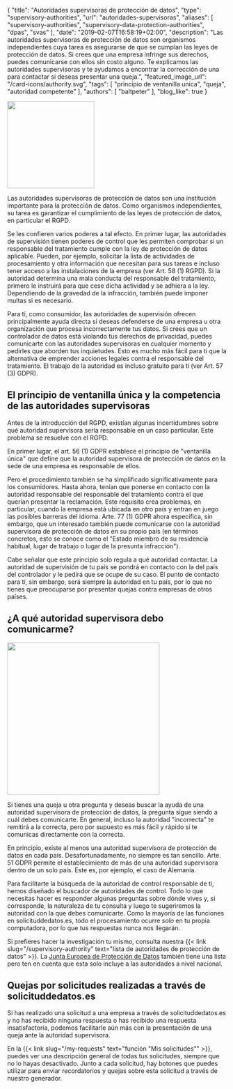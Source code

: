 {
    "title": "Autoridades supervisoras de protección de datos",
    "type": "supervisory-authorities",
    "url": "autoridades-supervisoras",
    "aliases": [
        "supervisory-authorities",
    	"supervisory-data-protection-authorities",
    	"dpas",
    	"svas"
    ],
    "date": "2019-02-07T16:58:19+02:00",
    "description": "Las autoridades supervisoras de protección de datos son organismos independientes cuya tarea es asegurarse de que se cumplan las leyes de protección de datos. Si crees que una empresa infringe sus derechos, puedes comunicarse con ellos sin costo alguno. Te explicamos las autoridades supervisoras y te ayudamos a encontrar la corrección de una para contactar si deseas presentar una queja.",
    "featured_image_url": "/card-icons/authority.svg",
    "tags": [ "principio de ventanilla unica", "queja", "autoridad competente" ],
    "authors": [ "baltpeter" ],
    "blog_like": true
}

<img class="offset-image offset-image-left" src="/card-icons/authority.svg" style="height: 200px;" alt="">

Las autoridades supervisoras de protección de datos son una institución importante para la protección de datos. Como organismos independientes, su tarea es garantizar el cumplimiento de las leyes de protección de datos, en particular el RGPD.

Se les confieren varios poderes a tal efecto. En primer lugar, las autoridades de supervisión tienen poderes de control que les permiten comprobar si un responsable del tratamiento cumple con la ley de protección de datos aplicable. Pueden, por ejemplo, solicitar la lista de actividades de procesamiento y otra información que necesitan para sus tareas e incluso tener acceso a las instalaciones de la empresa (ver Art. 58 (1) RGPD).
Si la autoridad determina una mala conducta del responsable del tratamiento, primero le instruirá para que cese dicha actividad y se adhiera a la ley. Dependiendo de la gravedad de la infracción, también puede imponer multas si es necesario.

Para tí, como consumidor, las autoridades de supervisión ofrecen principalmente ayuda directa si deseas defenderse de una empresa u otra organización que procesa incorrectamente tus datos. Si crees que un controlador de datos está violando tus derechos de privacidad, puedes comunicarte con las autoridades supervisoras en cualquier momento y pedirles que aborden tus inquietudes.
Esto es mucho más fácil para ti que la alternativa de emprender acciones legales contra el responsable del tratamiento. El trabajo de la autoridad es incluso gratuito para ti (ver Art. 57 (3) GDPR).

<a id="one-stop-shop"></a>
## El principio de ventanilla única y la competencia de las autoridades supervisoras

Antes de la introducción del RGPD, existían algunas incertidumbres sobre qué autoridad supervisora ​​sería responsable en un caso particular. Este problema se resuelve con el RGPD.

En primer lugar, el art. 56 (1) GDPR establece el principio de "ventanilla única" que define que la autoridad supervisora ​​de protección de datos en la sede de una empresa es responsable de ellos.

Pero el procedimiento también se ha simplificado significativamente para los consumidores. Hasta ahora, tenían que ponerse en contacto con la autoridad responsable del responsable del tratamiento contra el que querían presentar la reclamación. Este requisito crea problemas, en particular, cuando la empresa está ubicada en otro país y entran en juego las posibles barreras del idioma.
Arte. 77 (1) GDPR ahora especifica, sin embargo, que un interesado también puede comunicarse con la autoridad supervisora ​​de protección de datos en su propio país (en términos concretos, esto se conoce como el "Estado miembro de su residencia habitual, lugar de trabajo o lugar de la presunta infracción").

Cabe señalar que este principio solo regula a qué autoridad contactar. La autoridad de supervisión de tu país se pondrá en contacto con la del país del controlador y le pedirá que se ocupe de su caso. El punto de contacto para tí, sin embargo, será siempre la autoridad en tu país, por lo que no tienes que preocuparse por presentar quejas contra empresas de otros países.

<a id="finder"></a>
## ¿A qué autoridad supervisora debo comunicarme?

<img class="offset-image offset-image-right" src="/img/humaaans/question-1.svg" style="height: 350px;" alt="">

Si tienes una queja u otra pregunta y deseas buscar la ayuda de una autoridad supervisora ​​de protección de datos, la pregunta sigue siendo a cuál debes comunicarte. En general, incluso la autoridad "incorrecta" te remitirá a la correcta, pero por supuesto es más fácil y rápido si te comunicas directamente con la correcta.

En principio, existe al menos una autoridad supervisora ​​de protección de datos en cada país. Desafortunadamente, no siempre es tan sencillo. Arte. 51 GDPR permite el establecimiento de más de una autoridad supervisora ​​dentro de un solo país. Este es, por ejemplo, el caso de Alemania.

Para facilitarte la búsqueda de la autoridad de control responsable de ti, hemos diseñado el buscador de autoridades de control. Todo lo que necesitas hacer es responder algunas preguntas sobre dónde vives y, si corresponde, la naturaleza de tu consulta y luego te sugeriremos la autoridad con la que debes comunicarte.
Como la mayoría de las funciones en solicituddedatos.es, todo el procesamiento ocurre *solo* en tu propia computadora, por lo que tus respuestas nunca nos llegarán.
<div class="sva-finder"></div>

Si prefieres hacer la investigación tu mismo, consulta nuestra {{< link slug="/supervisory-authority" text="lista de autoridades de protección de datos" >}}. La [Junta Europea de Protección de Datos](https://edpb.europa.eu/about-edpb/board/members_es) también tiene una lista pero ten en cuenta que esta solo incluye a las autoridades a nivel nacional.

## Quejas por solicitudes realizadas a través de solicituddedatos.es

Si has realizado una solicitud a una empresa a través de solicituddedatos.es y no has recibido ninguna respuesta o has recibido una respuesta insatisfactoria, podemos facilitarle aún más con la presentación de una queja ante la autoridad supervisora.

En la {{< link slug="/my-requests" text="función \"Mis solicitudes\"" >}}, puedes ver una descripción general de todas tus solicitudes, siempre que no lo hayas desactivado. Junto a cada solicitud, hay botones que puedes utilizar para enviar recordatorios y quejas sobre esta solicitud a través de nuestro generador.
